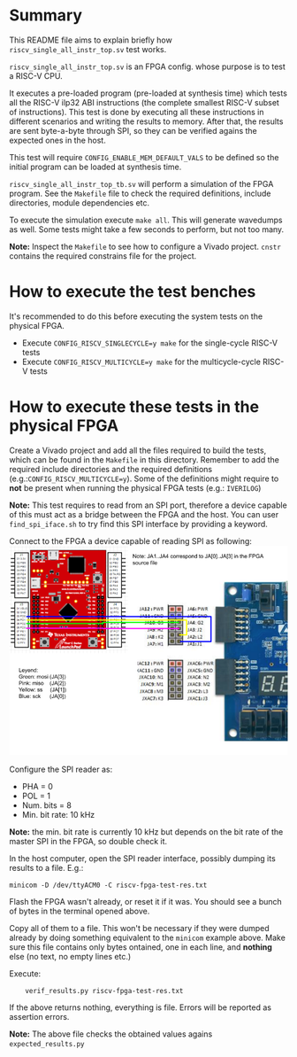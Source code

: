 # Summary
This README file aims to explain briefly how `riscv_single_all_instr_top.sv` test works.

`riscv_single_all_instr_top.sv` is an FPGA config. whose purpose is to test a RISC-V CPU.

It executes a pre-loaded program (pre-loaded at synthesis time) which tests all the RISC-V
ilp32 ABI instructions (the complete smallest RISC-V subset of instructions). This test is
done by executing all these instructions in different scenarios and writing the results to
memory. After that, the results are sent byte-a-byte through SPI, so they can be verified
agains the expected ones in the host.

This test will require `CONFIG_ENABLE_MEM_DEFAULT_VALS` to be defined so the initial
program can be loaded at synthesis time.

`riscv_single_all_instr_top_tb.sv` will perform a simulation of the FPGA program. See the
`Makefile` file to check the required definitions, include directories, module dependencies
etc.

To execute the simulation execute `make all`. This will generate wavedumps as well. Some
tests might take a few seconds to perform, but not too many.

**Note:** Inspect the `Makefile` to see how to configure a Vivado project. `cnstr` contains
the required constrains file for the project.

# How to execute the test benches
It's recommended to do this before executing the system tests on the physical FPGA.
 - Execute `CONFIG_RISCV_SINGLECYCLE=y make` for the single-cycle RISC-V tests
 - Execute `CONFIG_RISCV_MULTICYCLE=y make` for the multicycle-cycle RISC-V tests


# How to execute these tests in the physical FPGA
Create a Vivado project and add all the files required to build the tests, which can be
found in the `Makefile` in this directory. Remember to add the required include directories
and the required definitions (e.g.:`CONFIG_RISCV_MULTICYCLE=y`). Some of the definitions might
require to **not** be present when running the physical FPGA tests (e.g.: `IVERILOG`)

**Note:** This test requires to read from an SPI port, therefore a device
capable of this must act as a bridge between the FPGA and the host. You can
user `find_spi_iface.sh` to try find this SPI interface by providing a keyword.

Connect to the FPGA a device capable of reading SPI as following:
![fpga-mcu-pin-conn](./doc/img/FPGA-MCU-PIN-CON-2.png)

Configure the SPI reader as:
- PHA = 0
- POL = 1
- Num. bits = 8
- Min. bit rate: 10 kHz

**Note:** the min. bit rate is currently 10 kHz but depends on the bit rate of
the master SPI in the FPGA, so double check it.

In the host computer, open the SPI reader interface, possibly dumping its results
to a file. E.g.:

    minicom -D /dev/ttyACM0 -C riscv-fpga-test-res.txt

Flash the FPGA wasn't already, or reset it if it was. You should see a bunch of bytes
in the terminal opened above.

Copy all of them to a file. This won't be necessary if they were dumped already by
doing something equivalent to the `minicom` example above. Make sure this file contains
only bytes ontained, one in each line, and **nothing** else (no text, no empty lines etc.)

Execute:

        verif_results.py riscv-fpga-test-res.txt

If the above returns nothing, everything is file. Errors will be reported as assertion errors.

**Note:** The above file checks the obtained values agains `expected_results.py`
